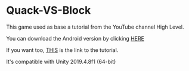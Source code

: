 # Quack-VS-Block
 This game used as base a tutorial from the YouTube channel High Level.

You can download the Android version by clicking [HERE](https://github.com/Jonattaz/Quack-VS-Block/tree/main/Mobile%20build)

If you want too, [THIS](https://www.youtube.com/playlist?list=PLgTmU6kuSLtzim9CX6VwM1X4U5_s-2WYp) is the link to the tutorial.

It's compatible with Unity 2019.4.8f1 (64-bit)
